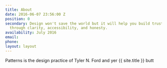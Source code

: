 ```yaml
---
title: About
date: 2016-06-07 23:56:00 Z
position: 0
secondary: Design won't save the world but it will help you build trust and loy­al­ty
  through clar­i­ty, ac­ces­si­bil­ity, and honesty.
availability: July 2016
email: 
phone: 
layout: layout
---
```


Patterns is the design practice of Tyler N. Ford and yer {{ site.title }} butt